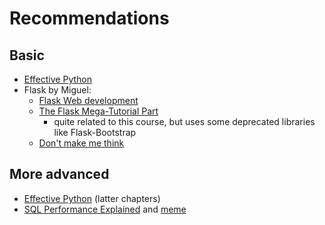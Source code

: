 # Recommendations

## Basic
* [Effective Python](https://effectivepython.com/)
* Flask by Miguel:
  * [Flask Web development](https://flaskbook.com/#)
  * [The Flask Mega-Tutorial Part](https://blog.miguelgrinberg.com/post/the-flask-mega-tutorial-part-i-hello-world)
    * quite related to this course, but uses some deprecated libraries like Flask-Bootstrap
  * [Don't make me think](https://www.amazon.com/Dont-Make-Think-Revisited-Usability/dp/0321965515)

## More advanced
* [Effective Python](https://effectivepython.com/) (latter chapters)
* [SQL Performance Explained](https://sql-performance-explained.com/) and [meme](https://www.reddit.com/r/SQL/comments/hpjij2/sql_performance_explained_expectations_vs_reality/)
